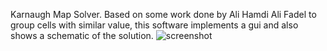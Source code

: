 Karnaugh Map Solver.
Based on some work done by Ali Hamdi Ali Fadel to group cells with similar value, this software implements a gui and also shows a schematic of the solution.
![screenshot](https://user-images.githubusercontent.com/44254547/146518233-65203ebe-6dfb-4683-b869-023dafb9c9df.png)
